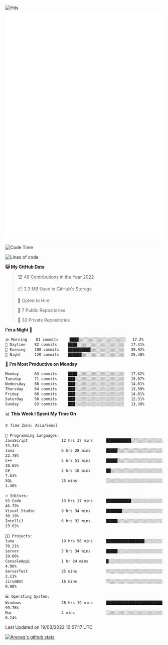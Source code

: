 ![Hits](https://hits.seeyoufarm.com/api/count/incr/badge.svg?url=https%3A%2F%2Fgithub.com%2Fkokose1234&count_bg=%2379C83D&title_bg=%23555555&icon=apple.svg&icon_color=%23E7E7E7&title=hits&edge_flat=false)
<br/>
![Metrics](https://github.com/kokose1234/kokose1234/blob/main/github-metrics.svg)

<!--START_SECTION:waka-->
![Code Time](http://img.shields.io/badge/Code%20Time-593%20hrs%204%20mins-blue)

![Lines of code](https://img.shields.io/badge/From%20Hello%20World%20I%27ve%20Written-2%20Million%20lines%20of%20code-blue)

**🐱 My GitHub Data** 

> 🏆 48 Contributions in the Year 2022
 > 
> 📦 3.3 MB Used in GitHub's Storage 
 > 
> 💼 Opted to Hire
 > 
> 📜 7 Public Repositories 
 > 
> 🔑 33 Private Repositories  
 > 
**I'm a Night 🦉** 

```text
🌞 Morning    81 commits     ████░░░░░░░░░░░░░░░░░░░░░   17.2% 
🌆 Daytime    82 commits     ████░░░░░░░░░░░░░░░░░░░░░   17.41% 
🌃 Evening    188 commits    ██████████░░░░░░░░░░░░░░░   39.92% 
🌙 Night      120 commits    ██████░░░░░░░░░░░░░░░░░░░   25.48%

```
📅 **I'm Most Productive on Monday** 

```text
Monday       83 commits     ████░░░░░░░░░░░░░░░░░░░░░   17.62% 
Tuesday      71 commits     ███░░░░░░░░░░░░░░░░░░░░░░   15.07% 
Wednesday    66 commits     ███░░░░░░░░░░░░░░░░░░░░░░   14.01% 
Thursday     64 commits     ███░░░░░░░░░░░░░░░░░░░░░░   13.59% 
Friday       66 commits     ███░░░░░░░░░░░░░░░░░░░░░░   14.01% 
Saturday     58 commits     ███░░░░░░░░░░░░░░░░░░░░░░   12.31% 
Sunday       63 commits     ███░░░░░░░░░░░░░░░░░░░░░░   13.38%

```


📊 **This Week I Spent My Time On** 

```text
⌚︎ Time Zone: Asia/Seoul

💬 Programming Languages: 
JavaScript               12 hrs 37 mins      ███████████░░░░░░░░░░░░░░   44.45% 
Java                     6 hrs 28 mins       █████░░░░░░░░░░░░░░░░░░░░   22.78% 
C++                      5 hrs 51 mins       █████░░░░░░░░░░░░░░░░░░░░   20.65% 
C#                       2 hrs 10 mins       ██░░░░░░░░░░░░░░░░░░░░░░░   7.63% 
SQL                      25 mins             ░░░░░░░░░░░░░░░░░░░░░░░░░   1.48%

🔥 Editors: 
VS Code                  13 hrs 17 mins      ███████████░░░░░░░░░░░░░░   46.79% 
Visual Studio            8 hrs 34 mins       ███████░░░░░░░░░░░░░░░░░░   30.19% 
IntelliJ                 6 hrs 32 mins       █████░░░░░░░░░░░░░░░░░░░░   23.02%

🐱‍💻 Projects: 
luna                     19 hrs 56 mins      █████████████████░░░░░░░░   70.21% 
Server                   5 hrs 34 mins       █████░░░░░░░░░░░░░░░░░░░░   19.66% 
ConsoleApp1              1 hr 24 mins        █░░░░░░░░░░░░░░░░░░░░░░░░   4.96% 
ServerTest               35 mins             ░░░░░░░░░░░░░░░░░░░░░░░░░   2.11% 
JirumBot                 16 mins             ░░░░░░░░░░░░░░░░░░░░░░░░░   0.98%

💻 Operating System: 
Windows                  28 hrs 19 mins      █████████████████████████   99.76% 
Mac                      4 mins              ░░░░░░░░░░░░░░░░░░░░░░░░░   0.24%

```


 Last Updated on 19/03/2022 10:07:17 UTC
<!--END_SECTION:waka-->

[![Anurag's github stats](https://github-readme-stats.vercel.app/api?username=kokose1234&theme=dracula)](https://github.com/anuraghazra/github-readme-stats)



	
